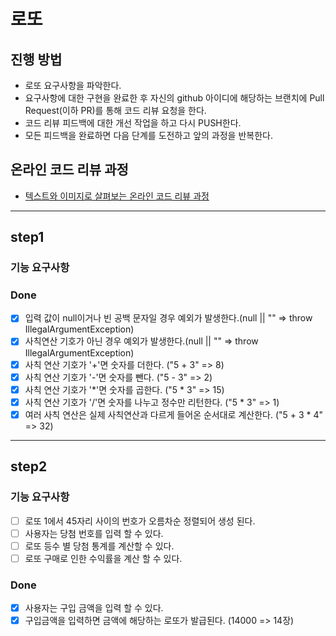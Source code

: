# 로또
## 진행 방법
* 로또 요구사항을 파악한다.
* 요구사항에 대한 구현을 완료한 후 자신의 github 아이디에 해당하는 브랜치에 Pull Request(이하 PR)를 통해 코드 리뷰 요청을 한다.
* 코드 리뷰 피드백에 대한 개선 작업을 하고 다시 PUSH한다.
* 모든 피드백을 완료하면 다음 단계를 도전하고 앞의 과정을 반복한다.

## 온라인 코드 리뷰 과정
* [텍스트와 이미지로 살펴보는 온라인 코드 리뷰 과정](https://github.com/next-step/nextstep-docs/tree/master/codereview)

---

## step1
### 기능 요구사항
### Done
- [x] 입력 값이 null이거나 빈 공백 문자일 경우 예외가 발생한다.(null || "" => throw IllegalArgumentException)
- [x] 사칙연산 기호가 아닌 경우 예외가 발생한다.(null || "" => throw IllegalArgumentException)
- [x] 사칙 연산 기호가 '+'면 숫자를 더한다. ("5 + 3" => 8)
- [x] 사칙 연산 기호가 '-'면 숫자를 뺀다. ("5 - 3" => 2)
- [x] 사칙 연산 기호가 '*'면 숫자를 곱한다. ("5 * 3" => 15)
- [x] 사칙 연산 기호가 '/'면 숫자를 나누고 정수만 리턴한다. ("5 * 3" => 1)
- [x] 여러 사칙 연산은 실제 사칙연산과 다르게 들어온 순서대로 계산한다. ("5 + 3 * 4" => 32)

---
## step2
### 기능 요구사항
- [ ] 로또 1에서 45자리 사이의 번호가 오름차순 정렬되어 생성 된다. 
- [ ] 사용자는 당첨 번호를 입력 할 수 있다.
- [ ] 로또 등수 별 당첨 통계를 계산할 수 있다.
- [ ] 로또 구매로 인한 수익률을 계산 할 수 있다.

### Done
- [x] 사용자는 구입 금액을 입력 할 수 있다.
- [x] 구입금액을 입력하면 금액에 해당하는 로또가 발급된다. (14000 => 14장)
